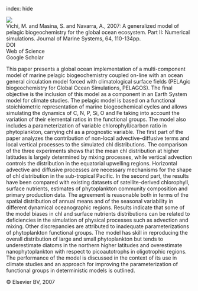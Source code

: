 index: hide

<div class="Citation">
    <div class="Citation-thumb CitationThumb-linked"  data-href="https://doi.org/10.1016/j.jmarsys.2006.03.014">
      <img src="https://static.claimspace.cloud/climate-study-static/refs/thumbs/9/Vichi_et_al_2007-thumb.png" />
    </div>

  <div class="Citation-body">
    <div class="Citation-text">Vichi, M. and Masina, S. and Navarra, A., 2007: A generalized model of pelagic biogeochemistry for the global ocean ecosystem. Part II: Numerical simulations. <span class="Article-journal">Journal of Marine Systems, </span><span class="Article-volume">64, </span>110-134pp.</div>
    <div class="Citation-links">
      <div class="CitationLink" data-href="https://doi.org/10.1016/j.jmarsys.2006.03.014">
        <div class="CitationLink-icon CitationLink-Doi"></div>
        <div class="CitationLink-text">DOI</div>
      </div>
      <div class="CitationLink" data-href="http://cel.webofknowledge.com/InboundService.do?customersID=atyponcel&smartRedirect=yes&mode=FullRecord&IsProductCode=Yes&product=CEL&Init=Yes&Func=Frame&action=retrieve&SrcApp=literatum&SrcAuth=atyponcel&SID=7CNc3cIRaBKjGbSujFM&UT=WOS:000244116600008">
        <div class="CitationLink-icon CitationLink-Isi"></div>
        <div class="CitationLink-text">Web of Science</div>
      </div>
      <div class="CitationLink" data-href="https://scholar.google.com/scholar?q=10.1016/j.jmarsys.2006.03.014">
        <div class="CitationLink-icon CitationLink-Scholar"></div>
        <div class="CitationLink-text">Google Scholar</div>
      </div>
    </div>
  </div>
</div>

This paper presents a global ocean implementation of a multi-component model of marine pelagic biogeochemistry coupled on-line with an ocean general circulation model forced with climatological surface fields (PELAgic biogeochemistry for Global Ocean Simulations, PELAGOS). The final objective is the inclusion of this model as a component in an Earth System model for climate studies. The pelagic model is based on a functional stoichiometric representation of marine biogeochemical cycles and allows simulating the dynamics of C, N, P, Si, O and Fe taking into account the variation of their elemental ratios in the functional groups. The model also includes a parameterization of variable chlorophyll/carbon ratio in phytoplankton, carrying chl as a prognostic variable. The first part of the paper analyzes the contribution of non-local advective–diffusive terms and local vertical processes to the simulated chl distributions. The comparison of the three experiments shows that the mean chl distribution at higher latitudes is largely determined by mixing processes, while vertical advection controls the distribution in the equatorial upwelling regions. Horizontal advective and diffusive processes are necessary mechanisms for the shape of chl distribution in the sub-tropical Pacific. In the second part, the results have been compared with existing datasets of satellite-derived chlorophyll, surface nutrients, estimates of phytoplankton community composition and primary production data. The agreement is reasonable both in terms of the spatial distribution of annual means and of the seasonal variability in different dynamical oceanographic regions. Results indicate that some of the model biases in chl and surface nutrients distributions can be related to deficiencies in the simulation of physical processes such as advection and mixing. Other discrepancies are attributed to inadequate parameterizations of phytoplankton functional groups. The model has skill in reproducing the overall distribution of large and small phytoplankton but tends to underestimate diatoms in the northern higher latitudes and overestimate nanophytoplankton with respect to picoautotrophs in oligotrophic regions. The performance of the model is discussed in the context of its use in climate studies and an approach for improving the parameterization of functional groups in deterministic models is outlined.

<div class="Citation-copy">
&copy; Elsevier BV, 2007
</div>